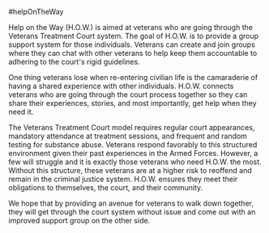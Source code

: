 #helpOnTheWay

Help on the Way (H.O.W.) is aimed at veterans who are going through the Veterans Treatment Court system. The goal of H.O.W. is to provide a group support system for those individuals. Veterans can create and join groups where they can chat with other veterans to help keep them accountable to adhering to the court's rigid guidelines.

One thing veterans lose when re-entering civilian life is the camaraderie of having a shared experience with other individuals. H.O.W. connects veterans who are going through the court process together so they can share their experiences, stories, and most importantly, get help when they need it.

The Veterans Treatment Court model requires regular court appearances, mandatory attendance at treatment sessions, and frequent and random testing for substance abuse.  Veterans respond favorably to this structured environment given their past experiences in the Armed Forces.  However, a few will struggle and it is exactly those veterans who need H.O.W. the most.  Without this structure, these veterans are at a higher risk to reoffend and remain in the criminal justice system. H.O.W. ensures they meet their obligations to themselves, the court, and their community.

We hope that by providing an avenue for veterans to walk down together, they will get through the court system without issue and come out with an improved support group on the other side.
